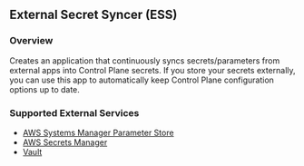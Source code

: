 ## External Secret Syncer (ESS)

### Overview
Creates an application that continuously syncs secrets/parameters from external apps into Control Plane secrets. If you store your secrets externally, you can use this app to automatically keep Control Plane configuration options up to date. 


### Supported External Services
- <a href="https://docs.aws.amazon.com/systems-manager/latest/userguide/systems-manager-parameter-store.html" target="_blank">AWS Systems Manager Parameter Store</a>
- <a href="https://aws.amazon.com/secrets-manager/" target="_blank">AWS Secrets Manager</a>
- <a href="https://www.hashicorp.com/en/products/vault" target="_blank">Vault</a>
